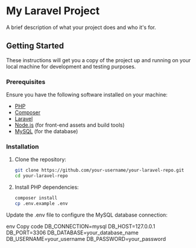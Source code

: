 # My Laravel Project

A brief description of what your project does and who it's for.

## Getting Started

These instructions will get you a copy of the project up and running on your local machine for development and testing purposes.

### Prerequisites

Ensure you have the following software installed on your machine:

- [PHP](https://www.php.net/manual/en/install.php)
- [Composer](https://getcomposer.org/)
- [Laravel](https://laravel.com/docs/installation)
- [Node.js](https://nodejs.org/) (for front-end assets and build tools)
- [MySQL](https://www.mysql.com/) (for the database)

### Installation

1. Clone the repository:

   ```bash
   git clone https://github.com/your-username/your-laravel-repo.git
   cd your-laravel-repo
2. Install PHP dependencies:
    ```bash
    composer install
    cp .env.example .env
Update the .env file to configure the MySQL database connection:

env
Copy code
DB_CONNECTION=mysql
DB_HOST=127.0.0.1
DB_PORT=3306
DB_DATABASE=your_database_name
DB_USERNAME=your_username
DB_PASSWORD=your_password
